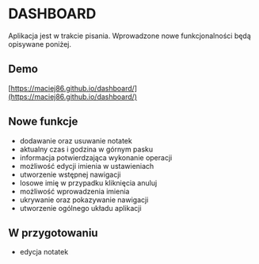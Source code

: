 # DASHBOARD

Aplikacja jest w trakcie pisania. Wprowadzone nowe funkcjonalności będą opisywane poniżej.

## Demo

[https://maciej86.github.io/dashboard/](https://maciej86.github.io/dashboard/)

## Nowe funkcje

- dodawanie oraz usuwanie notatek
- aktualny czas i godzina w górnym pasku
- informacja potwierdzająca wykonanie operacji
- możliwość edycji imienia w ustawieniach
- utworzenie wstępnej nawigacji
- losowe imię w przypadku kliknięcia anuluj
- możliwość wprowadzenia imienia
- ukrywanie oraz pokazywanie nawigacji
- utworzenie ogólnego układu aplikacji

## W przygotowaniu

- edycja notatek

